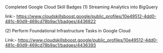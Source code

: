 Completed Google Cloud Skill Badges
(1) Streaming Analytics into BigQuery

link:- https://www.cloudskillsboost.google/public_profiles/10e49512-4dd0-481c-80d9-469cd78b9ac1/badges/4436822

(2) Perform Foundational Infrastructure Tasks in Google Cloud

Link:- https://www.cloudskillsboost.google/public_profiles/10e49512-4dd0-481c-80d9-469cd78b9ac1/badges/4436393

